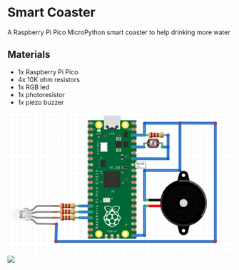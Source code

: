 # Smart Coaster
A Raspberry Pi Pico MicroPython smart coaster to help drinking more water

## Materials
- 1x Raspberry Pi Pico
- 4x 10K ohm resistors
- 1x RGB led
- 1x photoresistor
- 1x piezo buzzer

![](coaster.png)
![](coaster-assembly.png)
